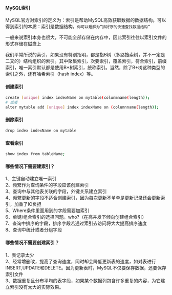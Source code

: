 #### MySQL索引
MySQL官方对索引的定义为：索引是帮助MySQL高效获取数据的数据结构。可以得到索引的本质：索引是数据结构。`你可以理解为“排好序的快速查找数据结构”`

一般来说索引本身也很大，不可能全部存储在内存中，因此索引往往以索引文件的形式存储在磁盘上

我们平常所说的索引，如果没有特别指明，都是指B树（多路搜索树，并不一定是二叉的）结构组织的索引。其中聚集索引，次要索引，覆盖索引，符合索引，前缀索引，唯一索引默认都是使用B+树索引，统称索引。当然，除了B+树这种类型的索引之外，还有哈希索引（hash index）等。

#### 创建索引
```sh
create [unique] index indexName on mytable(colunmname(length));
# 或者
alter mytable add [unique] index indexName on (columnname(length));
```
#### 删除索引
```sh
drop index indexName on mytable
```
#### 查看索引
```sh
show index from tableName;
```
#### 哪些情况下需要建索引？
1、主键自动建立唯一索引<br>
2、频繁作为查询条件的字段应该创建索引<br>
3、查询中与其他表关联的字段，外键关系建立索引<br>
4、频繁更新的字段不适合创建索引，因为每次更新不单单是更新记录还会更新索引，加重了IO负担<br>
5、Where条件里面用到的字段需要加索引<br>
6、单键/组合索引的选择问题。who?（在高并发下倾向创建组合索引）<br>
7、查询中排序的字段，排序字段若通过索引去访问将大大提高排序速度<br>
8、查询中统计或者分组字段
#### 哪些情况不需要创建索引？
1、表记录太少<br>
2、经常增删改，提高了查询速度，同时却会降低更新表的速度，如对表进行INSERT,UPDATE和DELETE。因为更新表时，MySQL不仅要保存数据，还要保存索引文件<br>
3、数据重复且分布平均的表字段，如果某个数据列包含许多重复的内容，为它建立索引没有太大的实际效果。
